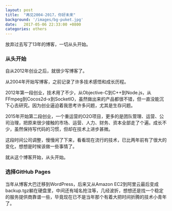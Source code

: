 ```yaml
---
layout: post
title:  "再见2004-2017，你好未来"
background: '/images/bg-puket.jpg'
date:   2017-05-06 22:33:00 +0800
categories: others
---
```


放弃过去写了13年的博客，一切从头开始。

### 从头开始

自从2012年创业之后，就很少写博客了。

从2004年开始写博客，之前记录了许多技术感悟和成长历程。

2012年第一段创业，技术用了不少，从Objective-C到C++到Node.js，从FFmpeg到Cocos2d-x到SocketIO，虽然做出来的产品都很不错，但一直没能沉下心去研究。因为创业逼迫着我思考许多问题，尤其是生存问题。

2015年开始第二段创业，一个重运营的O2O项目，更多的是团队管理、运营、公司治理，把原来很少接触的市场、运营、人力、财务、资本全部走了个遍。成长不少，虽然保持写代码的习惯，但却在技术上进步甚微。

这段时间公司调整，慢慢闲了下来，看看现在流行的技术，已比两年前有了很大的变化，想想是时候该做一些事情了。

就从这个博客开始，从头开始。

### 选择GitHub Pages

当年从博客大巴迁移到WordPress，后来又从Amazon EC2到阿里云最后变成backup.tgz躺在硬盘里，中间还有域名抢注等，几经波折，想想还是找一个稳定的服务提供商靠谱一些，毕竟现在已不是当年那个有着大把时间折腾的技术小青年了。

